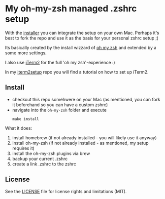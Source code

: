 # My oh-my-zsh managed .zshrc setup

With the [installer](#install) you can integrate the setup on your own Mac. 
Perhaps it's best to fork the repo and use it as the basis for your personal zshrc setup ;)

Its basically created by the install wizzard of [oh my zsh](https://ohmyz.sh) and extended by a some more settings.

I also use [iTerm2](https://iterm2.com) for the full 'oh my zsh'-experience :)

In my [iterm2setup](https://github.com/jschuster/iterm2setup) repo you will find a tutorial on how to set up iTerm2.

## Install
* checkout this repo somehwere on your Mac (as mentioned, you can fork it beforehand so you can have a custom zshrc)
* navigate into the `oh-my-zsh` folder and execute 
    ```
    make install
    ```

What it does:
1. install homebrew (if not already installed - you will likely use it anyway)
2. install oh-my-zsh (if not already installed - as mentioned, my setup requires it)
3. install the oh-my-zsh plugins via brew
4. backup your current .zshrc
5. create a link .zshrc to the zshrc

## License
See the [LICENSE](LICENSE) file for license rights and limitations (MIT).
